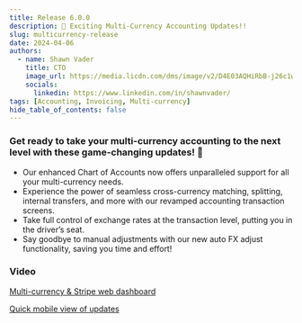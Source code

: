 ```yaml
---
title: Release 6.0.0
description: 🎉 Exciting Multi-Currency Accounting Updates!!
slug: multicurrency-release
date: 2024-04-06
authors:
  - name: Shawn Vader
    title: CTO
    image_url: https://media.licdn.com/dms/image/v2/D4E03AQHiRbB-j26c1w/profile-displayphoto-shrink_400_400/profile-displayphoto-shrink_400_400/0/1709650775707?e=1729728000&v=beta&t=77utFtSXLJrPDytlM2TGZh3BRbW_Vj5eNNTje6mmTes
    socials:
      linkedin: https://www.linkedin.com/in/shawnvader/
tags: [Accounting, Invoicing, Multi-currency]
hide_table_of_contents: false
---
```


### Get ready to take your multi-currency accounting to the next level with these game-changing updates! 💪

<!-- truncate -->

- Our enhanced Chart of Accounts now offers unparalleled support for all your multi-currency needs.
- Experience the power of seamless cross-currency matching, splitting, internal transfers, and more with our revamped accounting transaction screens.
- Take full control of exchange rates at the transaction level, putting you in the driver’s seat.
- Say goodbye to manual adjustments with our new auto FX adjust functionality, saving you time and effort!

### Video

[Multi-currency & Stripe web dashboard](https://youtu.be/lueiRCdWXtU)

[Quick mobile view of updates](https://youtu.be/-8NSrcEjsTU)